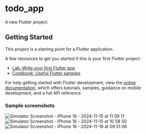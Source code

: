 # todo_app

A new Flutter project.

## Getting Started

This project is a starting point for a Flutter application.

A few resources to get you started if this is your first Flutter project:

- [Lab: Write your first Flutter app](https://docs.flutter.dev/get-started/codelab)
- [Cookbook: Useful Flutter samples](https://docs.flutter.dev/cookbook)

For help getting started with Flutter development, view the
[online documentation](https://docs.flutter.dev/), which offers tutorials,
samples, guidance on mobile development, and a full API reference.

### Sample screenshots
![Simulator Screenshot - iPhone 16 - 2024-11-15 at 11 09 11](https://github.com/user-attachments/assets/4c721111-892a-4f3a-9611-de4e4504ff31)
![Simulator Screenshot - iPhone 16 - 2024-11-15 at 10 58 50](https://github.com/user-attachments/assets/ff81f4a2-f72e-4e11-b88d-098c7046f03e)
![Simulator Screenshot - iPhone 16 - 2024-11-19 at 09 51 06](https://github.com/user-attachments/assets/de95c879-9224-4572-99bb-11c5e3d15e27)
